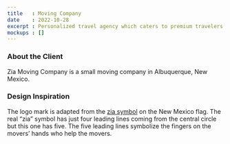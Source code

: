 ```yaml
---
title   : Moving Company
date    : 2022-10-28
excerpt : Personalized travel agency which caters to premium travelers uses whimsy and fun to set up favorable expectations.
mockups : []
---
```


### About the Client

Zia Moving Company is a small moving company in Albuquerque, New Mexico.

### Design Inspiration

The logo mark is adapted from the [zia symbol](https://en.wikipedia.org/wiki/Flag_of_New_Mexico) on the New Mexico flag. The real “zia” symbol has just four leading lines coming from the central circle but this one has five. The five leading lines symbolize the fingers on the movers’ hands who help the movers.
